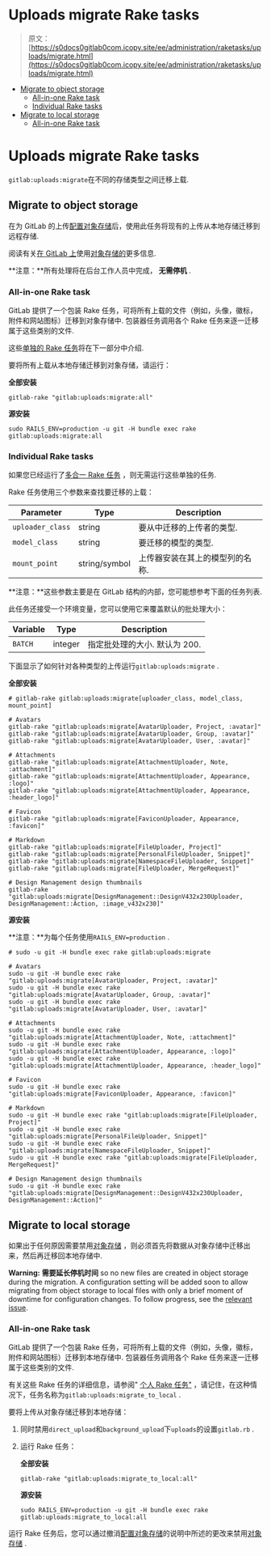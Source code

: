 # Uploads migrate Rake tasks

> 原文：[https://s0docs0gitlab0com.icopy.site/ee/administration/raketasks/uploads/migrate.html](https://s0docs0gitlab0com.icopy.site/ee/administration/raketasks/uploads/migrate.html)

*   [Migrate to object storage](#migrate-to-object-storage)
    *   [All-in-one Rake task](#all-in-one-rake-task)
    *   [Individual Rake tasks](#individual-rake-tasks)
*   [Migrate to local storage](#migrate-to-local-storage)
    *   [All-in-one Rake task](#all-in-one-rake-task-1)

# Uploads migrate Rake tasks[](#uploads-migrate-rake-tasks-core-only "Permalink")

`gitlab:uploads:migrate`在不同的存储类型之间迁移上载.

## Migrate to object storage[](#migrate-to-object-storage "Permalink")

在为 GitLab 的上传[配置对象存储](../../uploads.html#using-object-storage-core-only)后，使用此任务将现有的上传从本地存储迁移到远程存储.

阅读有关[在 GitLab 上](../../object_storage.html)使用[对象存储的](../../object_storage.html)更多信息.

**注意：**所有处理将在后台工作人员中完成， **无需停机** .

### All-in-one Rake task[](#all-in-one-rake-task "Permalink")

GitLab 提供了一个包装 Rake 任务，可将所有上载的文件（例如，头像，徽标，附件和网站图标）迁移到对象存储中. 包装器任务调用各个 Rake 任务来逐一迁移属于这些类别的文件.

这些[单独的 Rake 任务](#individual-rake-tasks)将在下一部分中介绍.

要将所有上载从本地存储迁移到对象存储，请运行：

**全部安装**

```
gitlab-rake "gitlab:uploads:migrate:all" 
```

**源安装**

```
sudo RAILS_ENV=production -u git -H bundle exec rake gitlab:uploads:migrate:all 
```

### Individual Rake tasks[](#individual-rake-tasks "Permalink")

如果您已经运行了[多合一 Rake 任务](#all-in-one-rake-task) ，则无需运行这些单独的任务.

Rake 任务使用三个参数来查找要迁移的上载：

| Parameter | Type | Description |
| --- | --- | --- |
| `uploader_class` | string | 要从中迁移的上传者的类型. |
| `model_class` | string | 要迁移的模型的类型. |
| `mount_point` | string/symbol | 上传器安装在其上的模型列的名称. |

**注意：**这些参数主要是在 GitLab 结构的内部，您可能想参考下面的任务列表.

此任务还接受一个环境变量，您可以使用它来覆盖默认的批处理大小：

| Variable | Type | Description |
| --- | --- | --- |
| `BATCH` | integer | 指定批处理的大小. 默认为 200. |

下面显示了如何针对各种类型的上传运行`gitlab:uploads:migrate` .

**全部安装**

```
# gitlab-rake gitlab:uploads:migrate[uploader_class, model_class, mount_point]

# Avatars
gitlab-rake "gitlab:uploads:migrate[AvatarUploader, Project, :avatar]"
gitlab-rake "gitlab:uploads:migrate[AvatarUploader, Group, :avatar]"
gitlab-rake "gitlab:uploads:migrate[AvatarUploader, User, :avatar]"

# Attachments
gitlab-rake "gitlab:uploads:migrate[AttachmentUploader, Note, :attachment]"
gitlab-rake "gitlab:uploads:migrate[AttachmentUploader, Appearance, :logo]"
gitlab-rake "gitlab:uploads:migrate[AttachmentUploader, Appearance, :header_logo]"

# Favicon
gitlab-rake "gitlab:uploads:migrate[FaviconUploader, Appearance, :favicon]"

# Markdown
gitlab-rake "gitlab:uploads:migrate[FileUploader, Project]"
gitlab-rake "gitlab:uploads:migrate[PersonalFileUploader, Snippet]"
gitlab-rake "gitlab:uploads:migrate[NamespaceFileUploader, Snippet]"
gitlab-rake "gitlab:uploads:migrate[FileUploader, MergeRequest]"

# Design Management design thumbnails
gitlab-rake "gitlab:uploads:migrate[DesignManagement::DesignV432x230Uploader, DesignManagement::Action, :image_v432x230]" 
```

**源安装**

**注意：**为每个任务使用`RAILS_ENV=production` .

```
# sudo -u git -H bundle exec rake gitlab:uploads:migrate

# Avatars
sudo -u git -H bundle exec rake "gitlab:uploads:migrate[AvatarUploader, Project, :avatar]"
sudo -u git -H bundle exec rake "gitlab:uploads:migrate[AvatarUploader, Group, :avatar]"
sudo -u git -H bundle exec rake "gitlab:uploads:migrate[AvatarUploader, User, :avatar]"

# Attachments
sudo -u git -H bundle exec rake "gitlab:uploads:migrate[AttachmentUploader, Note, :attachment]"
sudo -u git -H bundle exec rake "gitlab:uploads:migrate[AttachmentUploader, Appearance, :logo]"
sudo -u git -H bundle exec rake "gitlab:uploads:migrate[AttachmentUploader, Appearance, :header_logo]"

# Favicon
sudo -u git -H bundle exec rake "gitlab:uploads:migrate[FaviconUploader, Appearance, :favicon]"

# Markdown
sudo -u git -H bundle exec rake "gitlab:uploads:migrate[FileUploader, Project]"
sudo -u git -H bundle exec rake "gitlab:uploads:migrate[PersonalFileUploader, Snippet]"
sudo -u git -H bundle exec rake "gitlab:uploads:migrate[NamespaceFileUploader, Snippet]"
sudo -u git -H bundle exec rake "gitlab:uploads:migrate[FileUploader, MergeRequest]"

# Design Management design thumbnails
sudo -u git -H bundle exec rake "gitlab:uploads:migrate[DesignManagement::DesignV432x230Uploader, DesignManagement::Action]" 
```

## Migrate to local storage[](#migrate-to-local-storage "Permalink")

如果出于任何原因需要禁用[对象存储](../../object_storage.html) ，则必须首先将数据从对象存储中迁移出来，然后再迁移回本地存储中.

**Warning:** **需要延长停机时间** so no new files are created in object storage during the migration. A configuration setting will be added soon to allow migrating from object storage to local files with only a brief moment of downtime for configuration changes. To follow progress, see the [relevant issue](https://gitlab.com/gitlab-org/gitlab/-/issues/30979).

### All-in-one Rake task[](#all-in-one-rake-task-1 "Permalink")

GitLab 提供了一个包装 Rake 任务，可将所有上载的文件（例如，头像，徽标，附件和网站图标）迁移到本地存储中. 包装器任务调用各个 Rake 任务来逐一迁移属于这些类别的文件.

有关这些 Rake 任务的详细信息，请参阅" [个人 Rake 任务"](#individual-rake-tasks) ，请记住，在这种情况下，任务名称为`gitlab:uploads:migrate_to_local` .

要将上传从对象存储迁移到本地存储：

1.  同时禁用`direct_upload`和`background_upload`下`uploads`的设置`gitlab.rb` .
2.  运行 Rake 任务：

    **全部安装**

    ```
    gitlab-rake "gitlab:uploads:migrate_to_local:all" 
    ```

    **源安装**

    ```
    sudo RAILS_ENV=production -u git -H bundle exec rake gitlab:uploads:migrate_to_local:all 
    ```

运行 Rake 任务后，您可以通过撤消[配置对象存储](../../uploads.html#using-object-storage-core-only)的说明中所述的更改来禁用[对象存储](../../uploads.html#using-object-storage-core-only) .